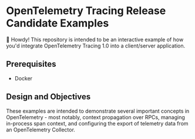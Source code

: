 # OpenTelemetry Tracing Release Candidate Examples

👋 Howdy! This repository is intended to be an interactive example of how you'd integrate OpenTelemetry Tracing 1.0 into a client/server application.

## Prerequisites

* Docker

## Design and Objectives

These examples are intended to demonstrate several important concepts in OpenTelemetry - most notably, context propagation over RPCs, managing in-process span context, and configuring the export of telemetry data from an OpenTelemetry Collector.